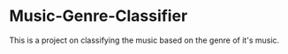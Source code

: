 # Music-Genre-Classifier

This is a project on classifying the music based on the genre of it's music.